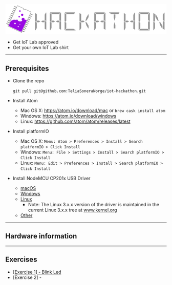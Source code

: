 ![TeliaNextIotLabHackathon](img/TeliaNextIoTLab.png?raw=true)


* Get IoT Lab approved
* Get your own IoT Lab shirt

---

## Prerequisites
* Clone the repo

    ```git pull git@github.com:TeliaSoneraNorge/iot-hackathon.git```

* Install Atom
    * Mac OS X: https://atom.io/download/mac or `brew cask install atom`
    * Windows: https://atom.io/download/windows
    * Linux: https://github.com/atom/atom/releases/latest

* Install platformIO
    * Mac OS X: `Menu: Atom > Preferences > Install > Search platformIO > Click Install`
    * Windows: `Menu: File > Settings > Install > Search platformIO > Click Install`
    * Linux: `Menu: Edit > Preferences > Install > Search platformIO > Click Install`
        
* Install NodeMCU CP201x USB Driver
    * [macOS](http://www.silabs.com/Support%20Documents/Software/Mac_OSX_VCP_Driver.zip)
    * [Windows](http://www.silabs.com/Support%20Documents/Software/CP210x_Windows_Drivers.zip)
    * [Linux](http://www.silabs.com/Support%20Documents/Software/Linux_3.x.x_VCP_Driver_Source.zip)
        * Note: The Linux 3.x.x version of the driver is maintained in the current Linux 3.x.x tree at www.kernel.org
    * [Other](http://www.silabs.com/products/mcu/pages/usbtouartbridgevcpdrivers.aspx)
---

## Hardware information

---

## Exercises

* [[Exercise 1] - Blink Led](doc/exercise/1-blink/README.md)
* [Exercise 2] - 